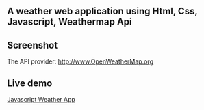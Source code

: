 ## A weather web application using Html, Css, Javascript, Weathermap Api

## Screenshot
 

The API provider: http://www.OpenWeatherMap.org

## Live demo
[Javascript Weather App]()
